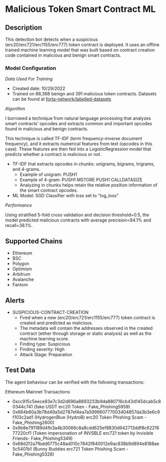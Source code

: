 # Malicious Token Smart Contract ML

## Description

This detection bot detects when a suspicious (erc20/erc721/erc1155/erc777) token contract is deployed. It uses an offline trained machine learning model that was built based on contract creation code contained in malicious and benign smart contracts.

### Model Configuration

*Data Used For Training*
- Created date: 10/29/2022
- Trained on 88,368 benign and 391 malicious token contracts. Datasets can be found at [forta-network/labelled-datasets](https://github.com/forta-network/labelled-datasets)

*Algorithm*

I borrowed a technique from natural language processing that analyzes smart contracts’ opcodes and extracts common and important opcodes found in malicious and benign contracts.

This technique is called TF-IDF (term frequency–inverse document frequency), and it extracts  numerical features from text (opcodes in this case). These features are then fed into a LogisticRegression model that predicts whether a contract is malicious or not.

* TF-IDF that extracts opcodes in chunks: unigrams, bigrams, trigrams, and 4-grams.
  * Example of unigram: PUSH1
  * Example of 4-gram: PUSH1 MSTORE PUSH1 CALLDATASIZE
  * Analyzing in chunks helps retain the relative position information of the smart contract opcodes.
* ML Model: SGD Classifier with loss set to “log_loss”

*Performance*

Using stratified 5-fold cross validation and decision threshold=0.5, the model predicted malicious contracts with average precision=84.1% and recall=38.1%.

## Supported Chains

- Ethereum
- BSC
- Polygon
- Optimism
- Arbitrum
- Avalanche
- Fantom

## Alerts

- SUSPICIOUS-CONTRACT-CREATION
  - Fired when a new (erc20/erc721/erc1155/erc777) token contract is created and predicted as malicious.
  - The metadata will contain the addresses observed in the created contract (either through storage or static analysis) as well as the machine learning score.
  - Finding type: Suspicious
  - Finding severity: High
  - Attack Stage: Preparation

## Test Data

The agent behaviour can be verified with the following transactions:

Ethereum Mainnet Transactions

- 0xcc915c5eece83e7c3d2d696a8893233b9da880716cb43d145dcab5c80344c741 (fake USDT erc20 Token - Fake_Phishing5959)
- 0x664b60a3b78d49a5d2787ef4ea7a599660777003404857da3b3e6c9f103c2ad1 (HydrogenBlue (HydroB) erc20 Token Phishing Scam - Fake_Phishing2600)
- 0x9b8e791189d4fb3a4b30066c8a8cdd625ef8830d942713ddf8c6221677220cf1 (Token impersonation of INVSBLE erc721 token by Invisible Friends- Fake_Phishing5349)
- 0x68d2f2a7fbdd6775c48ad010c7842f840012e9ac838b9d894e8188ae5c5401b1 (Bunny Buddies erc721 Token Phishing Scam - Fake_Phishing5328)




